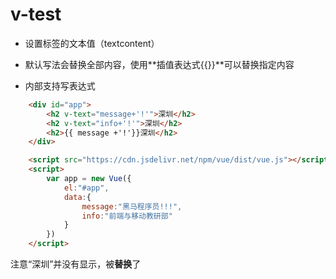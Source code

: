 # v-test

* 设置标签的文本值（textcontent）

* 默认写法会替换全部内容，使用**插值表达式{{}}**可以替换指定内容

* 内部支持写表达式

```html
    <div id="app">
        <h2 v-text="message+'!'">深圳</h2>
        <h2 v-text="info+'!'">深圳</h2>
        <h2>{{ message +'!'}}深圳</h2>
    </div>
```

```html
    <script src="https://cdn.jsdelivr.net/npm/vue/dist/vue.js"></script>
    <script>
        var app = new Vue({
            el:"#app",
            data:{
                message:"黑马程序员!!!",
                info:"前端与移动教研部"
            }
        })
    </script>
```

注意“深圳”并没有显示，被**替换**了